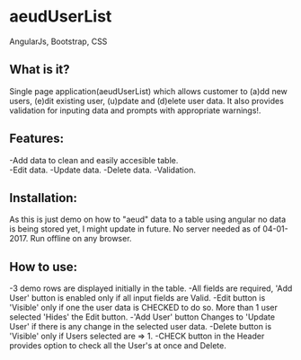 # aeudUserList
AngularJs, Bootstrap, CSS

What is it?
-----------
Single page application(aeudUserList) which allows customer to (a)dd new users, (e)dit existing user, (u)pdate and (d)elete user data. It also provides validation for inputing data and prompts with appropriate warnings!.

Features:
---------
-Add data to clean and easily accesible table.  
-Edit data.
-Update data.
-Delete data.
-Validation.

Installation:
------------

 As this is just demo on how to "aeud" data to a table using angular no data is being stored yet, I might update in future. No server needed as of 04-01-2017.
 Run offline on any browser.

How to use:
-----------
-3 demo rows are displayed initially in the table.
-All fields are required, 'Add User' button is enabled only if all input fields are Valid.
-Edit button is 'Visible' only if one the user data is CHECKED to do so. More than 1 user selected 'Hides'
 the Edit button.
-'Add User' button  Changes to 'Update User' if there is any change in the selected user data.
-Delete button is 'Visible' only if Users selected are => 1.
-CHECK button in the Header provides option to check all the User's at once and Delete.


